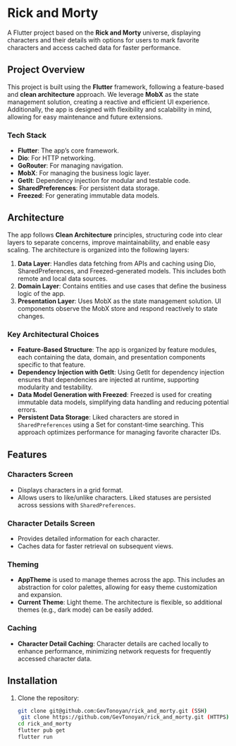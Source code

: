 # Rick and Morty

A Flutter project based on the **Rick and Morty** universe, displaying characters and their details
with options for users to mark favorite characters and access cached data for faster performance.

## Project Overview

This project is built using the **Flutter** framework, following a feature-based and **clean
architecture** approach. We leverage **MobX** as the state management solution, creating a reactive
and efficient UI experience. Additionally, the app is designed with flexibility and scalability in
mind, allowing for easy maintenance and future extensions.

### Tech Stack

- **Flutter**: The app’s core framework.
- **Dio**: For HTTP networking.
- **GoRouter**: For managing navigation.
- **MobX**: For managing the business logic layer.
- **GetIt**: Dependency injection for modular and testable code.
- **SharedPreferences**: For persistent data storage.
- **Freezed**: For generating immutable data models.

## Architecture

The app follows **Clean Architecture** principles, structuring code into clear layers to separate
concerns, improve maintainability, and enable easy scaling. The architecture is organized into the
following layers:

1. **Data Layer**: Handles data fetching from APIs and caching using Dio, SharedPreferences, and
   Freezed-generated models. This includes both remote and local data sources.
2. **Domain Layer**: Contains entities and use cases that define the business logic of the app.
3. **Presentation Layer**: Uses MobX as the state management solution. UI components observe the
   MobX store and respond reactively to state changes.

### Key Architectural Choices

- **Feature-Based Structure**: The app is organized by feature modules, each containing the data,
  domain, and presentation components specific to that feature.
- **Dependency Injection with GetIt**: Using GetIt for dependency injection ensures that
  dependencies are injected at runtime, supporting modularity and testability.
- **Data Model Generation with Freezed**: Freezed is used for creating immutable data models,
  simplifying data handling and reducing potential errors.
- **Persistent Data Storage**: Liked characters are stored in `SharedPreferences` using a Set for
  constant-time searching. This approach optimizes performance for managing favorite character IDs.

## Features

### Characters Screen

- Displays characters in a grid format.
- Allows users to like/unlike characters. Liked statuses are persisted across sessions
  with `SharedPreferences`.

### Character Details Screen

- Provides detailed information for each character.
- Caches data for faster retrieval on subsequent views.

### Theming

- **AppTheme** is used to manage themes across the app. This includes an abstraction for color
  palettes, allowing for easy theme customization and expansion.
- **Current Theme**: Light theme. The architecture is flexible, so additional themes (e.g., dark
  mode) can be easily added.

### Caching

- **Character Detail Caching**: Character details are cached locally to enhance performance,
  minimizing network requests for frequently accessed character data.

## Installation

1. Clone the repository:
   ```bash
   git clone git@github.com:GevTonoyan/rick_and_morty.git (SSH)
    git clone https://github.com/GevTonoyan/rick_and_morty.git (HTTPS)
   cd rick_and_morty
   flutter pub get
   flutter run

